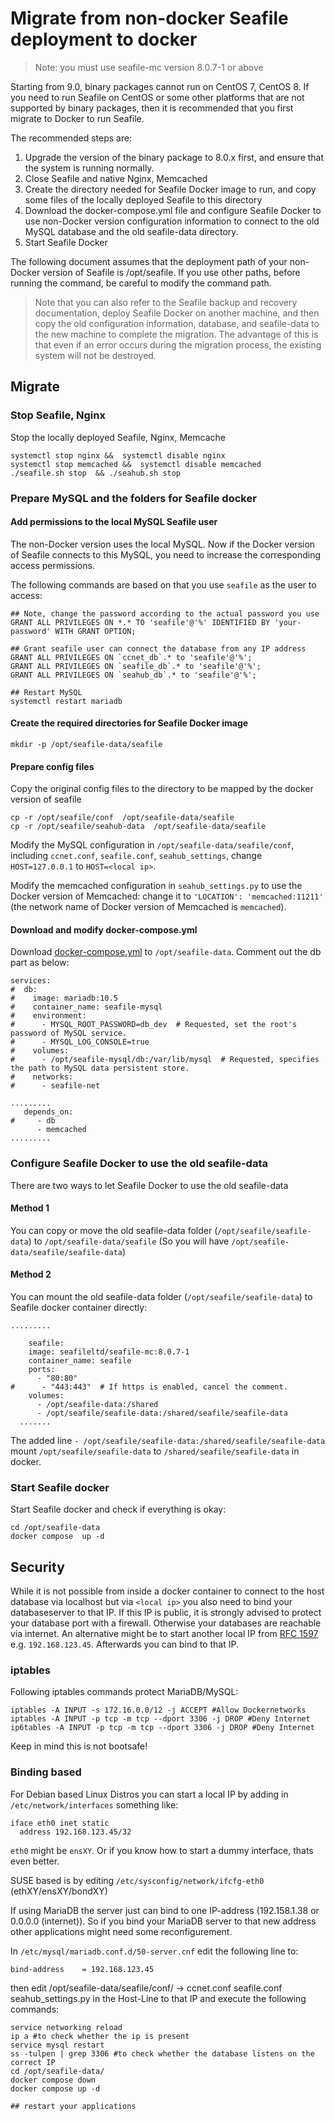 # Migrate from non-docker Seafile deployment to docker

> Note: you must use seafile-mc version 8.0.7-1 or above

Starting from 9.0, binary packages cannot run on CentOS 7, CentOS 8. If you need to run Seafile on CentOS or some other platforms that are not supported by binary packages, then it is recommended that you first migrate to Docker to run Seafile.

The recommended steps are:

1. Upgrade the version of the binary package to 8.0.x first, and ensure that the system is running normally.
2. Close Seafile and native Nginx, Memcached
3. Create the directory needed for Seafile Docker image to run, and copy some files of the locally deployed Seafile to this directory
4. Download the docker-compose.yml file and configure Seafile Docker to use non-Docker version configuration information to connect to the old MySQL database and the old seafile-data directory.
5. Start Seafile Docker

The following document assumes that the deployment path of your non-Docker version of Seafile is /opt/seafile. If you use other paths, before running the command, be careful to modify the command path.

> Note that you can also refer to the Seafile backup and recovery documentation, deploy Seafile Docker on another machine, and then copy the old configuration information, database, and seafile-data to the new machine to complete the migration. The advantage of this is that even if an error occurs during the migration process, the existing system will not be destroyed.

## Migrate

### Stop Seafile, Nginx

Stop the locally deployed Seafile, Nginx, Memcache

```
systemctl stop nginx &&  systemctl disable nginx
systemctl stop memcached &&  systemctl disable memcached
./seafile.sh stop  && ./seahub.sh stop
```

### Prepare MySQL and the folders for Seafile docker

#### Add permissions to the local MySQL Seafile user

The non-Docker version uses the local MySQL. Now if the Docker version of Seafile connects to this MySQL, you need to increase the corresponding access permissions.

The following commands are based on that you use `seafile` as the user to access:

```
## Note, change the password according to the actual password you use
GRANT ALL PRIVILEGES ON *.* TO 'seafile'@'%' IDENTIFIED BY 'your-password' WITH GRANT OPTION;

## Grant seafile user can connect the database from any IP address
GRANT ALL PRIVILEGES ON `ccnet_db`.* to 'seafile'@'%';
GRANT ALL PRIVILEGES ON `seafile_db`.* to 'seafile'@'%';
GRANT ALL PRIVILEGES ON `seahub_db`.* to 'seafile'@'%';

## Restart MySQL
systemctl restart mariadb
```

#### Create the required directories for Seafile Docker image

```
mkdir -p /opt/seafile-data/seafile
```

#### Prepare config files

Copy the original config files to the directory to be mapped by the docker version of seafile

```
cp -r /opt/seafile/conf  /opt/seafile-data/seafile
cp -r /opt/seafile/seahub-data  /opt/seafile-data/seafile
```

Modify the MySQL configuration in `/opt/seafile-data/seafile/conf`, including `ccnet.conf`, `seafile.conf`, `seahub_settings`, change `HOST=127.0.0.1` to `HOST=<local ip>`.

Modify the memcached configuration in `seahub_settings.py` to use the Docker version of Memcached: change it to `'LOCATION': 'memcached:11211'` (the network name of Docker version of Memcached is `memcached`).

#### Download and modify docker-compose.yml

Download [docker-compose.yml](https://manual.seafile.com/docker/pro-edition/10.0/docker-compose.yml) to `/opt/seafile-data`. Comment out the db part as below:

```
services:
#  db:
#    image: mariadb:10.5
#    container_name: seafile-mysql
#    environment:
#      - MYSQL_ROOT_PASSWORD=db_dev  # Requested, set the root's password of MySQL service.
#      - MYSQL_LOG_CONSOLE=true
#    volumes:
#      - /opt/seafile-mysql/db:/var/lib/mysql  # Requested, specifies the path to MySQL data persistent store.
#    networks:
#      - seafile-net

.........
   depends_on:
#     - db             
      - memcached
.........
```

### Configure Seafile Docker to use the old seafile-data

There are two ways to let Seafile Docker to use the old seafile-data

#### Method 1

You can copy or move the old seafile-data folder (`/opt/seafile/seafile-data`) to `/opt/seafile-data/seafile` (So you will have `/opt/seafile-data/seafile/seafile-data`)

#### Method 2

You can mount the old seafile-data folder (`/opt/seafile/seafile-data`) to Seafile docker container directly:

```
.........

    seafile:
    image: seafileltd/seafile-mc:8.0.7-1
    container_name: seafile
    ports:
      - "80:80"
#      - "443:443"  # If https is enabled, cancel the comment.
    volumes:
      - /opt/seafile-data:/shared
      - /opt/seafile/seafile-data:/shared/seafile/seafile-data
  .......
```

The added line `- /opt/seafile/seafile-data:/shared/seafile/seafile-data` mount `/opt/seafile/seafile-data` to `/shared/seafile/seafile-data` in docker.

### Start Seafile docker

Start Seafile docker and check if everything is okay:

```
cd /opt/seafile-data
docker compose  up -d
```

## Security
While it is not possible from inside a docker container to connect to the host database via localhost but via `<local ip>` you also need to bind your databaseserver to that IP. If this IP is public, it is strongly advised to protect your database port with a firewall. Otherwise your databases are reachable via internet.
An alternative might be to start another local IP from [RFC 1597](https://tools.ietf.org/html/rfc1597) e.g. `192.168.123.45`. Afterwards you can bind to that IP.

### iptables
Following iptables commands protect MariaDB/MySQL:
```
iptables -A INPUT -s 172.16.0.0/12 -j ACCEPT #Allow Dockernetworks
iptables -A INPUT -p tcp -m tcp --dport 3306 -j DROP #Deny Internet
ip6tables -A INPUT -p tcp -m tcp --dport 3306 -j DROP #Deny Internet
```
Keep in mind this is not bootsafe!

### Binding based
For Debian based Linux Distros you can start a local IP by adding in `/etc/network/interfaces` something like:
```
iface eth0 inet static
  address 192.168.123.45/32
```
`eth0` might be `ensXY`. Or if you know how to start a dummy interface, thats even better.

SUSE based is by editing `/etc/sysconfig/network/ifcfg-eth0` (ethXY/ensXY/bondXY)

If using MariaDB the server just can bind to one IP-address (192.158.1.38 or 0.0.0.0 (internet)). So if you bind your MariaDB server to that new address other applications might need some reconfigurement.

In `/etc/mysql/mariadb.conf.d/50-server.cnf` edit the following line to:
```
bind-address    = 192.168.123.45
```
then edit /opt/seafile-data/seafile/conf/ -> ccnet.conf seafile.conf seahub_settings.py in the Host-Line to that IP and execute the following commands:

```
service networking reload
ip a #to check whether the ip is present
service mysql restart
ss -tulpen | grep 3306 #to check whether the database listens on the correct IP
cd /opt/seafile-data/
docker compose down
docker compose up -d

## restart your applications
```
